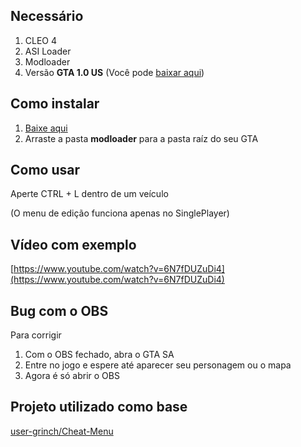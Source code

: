 
## Necessário
1. CLEO 4
2. ASI Loader
2. Modloader
3. Versão **GTA 1.0 US** (Você pode [baixar aqui](http://miscellaneous-c.blogspot.com/2016/04/crack-gta-sa-v10-us-hoodlum-no-cd-fixed.html))

## Como instalar
1. [Baixe aqui](https://github.com/Danilo1301/vehicle-siren-light-gtasa/releases/download/v1.2-beta/VehicleSirenLights.zip)
2. Arraste a pasta **modloader** para a pasta raíz do seu GTA

## Como usar
Aperte CTRL + L dentro de um veículo

(O menu de edição funciona apenas no SinglePlayer)

## Vídeo com exemplo
[https://www.youtube.com/watch?v=6N7fDUZuDi4](https://www.youtube.com/watch?v=6N7fDUZuDi4)

## Bug com o OBS
Para corrigir
1. Com o OBS fechado, abra o GTA SA
2. Entre no jogo e espere até aparecer seu personagem ou o mapa
3. Agora é só abrir o OBS

## Projeto utilizado como base
[user-grinch/Cheat-Menu](https://github.com/user-grinch/Cheat-Menu)

